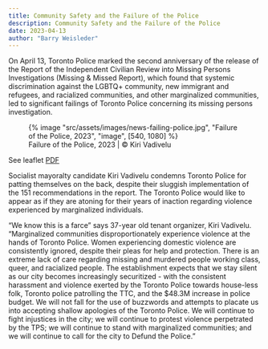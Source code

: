 ```yaml
---
title: Community Safety and the Failure of the Police
description: Community Safety and the Failure of the Police
date: 2023-04-13
author: "Barry Weisleder"
---
```


On April 13, Toronto Police marked the second anniversary of the release of the Report of the Independent Civilian Review into Missing Persons Investigations (Missing & Missed Report), which found that systemic discrimination against the LGBTQ+ community, new immigrant and refugees, and racialized communities, and other marginalized communities, led to significant failings of Toronto Police concerning its missing persons investigation.

<!-- excerpt -->

<figure>
{% image "src/assets/images/news-failing-police.jpg", "Failure of the Police, 2023", "image", [540, 1080] %}
<figcaption>Failure of the Police, 2023 | © Kiri Vadivelu</figcaption>
</figure>

See leaflet [PDF](https://kiri-vadivelu.ca/assets/docs/socialist_mayor_leaflet_police.pdf)

Socialist mayoralty candidate Kiri Vadivelu condemns Toronto Police for patting themselves on the back, despite their sluggish implementation of the 151 recommendations in the report. The Toronto Police would like to appear as if they are atoning for their years of inaction regarding violence experienced by marginalized individuals.

“We know this is a farce” says 37-year old tenant organizer, Kiri Vadivelu. “Marginalized communities disproportionately experience violence at the hands of Toronto Police. Women experiencing domestic violence are consistently ignored, despite their pleas for help and protection. There is an extreme lack of care regarding missing and murdered people working class, queer, and racialized people. The establishment expects that we stay silent as our city becomes increasingly securitized - with the consistent harassment and violence exerted by the Toronto Police towards house-less folk, Toronto police patrolling the TTC, and the $48.3M increase in police budget. We will not fall for the use of buzzwords and attempts to placate us into accepting shallow apologies of the Toronto Police. We will continue to fight injustices in the city; we will continue to protest violence perpetrated by the TPS; we will continue to stand with marginalized communities; and we will continue to call for the city to Defund the Police.”
